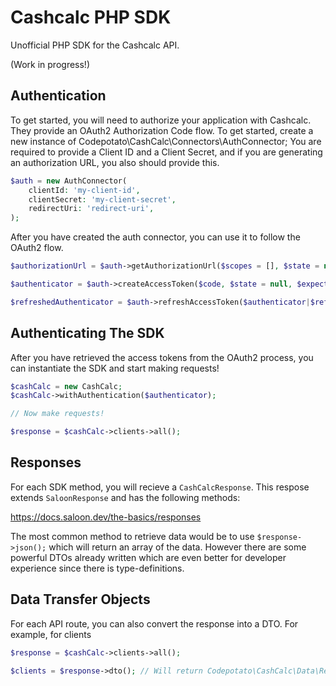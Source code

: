 # Cashcalc PHP SDK
Unofficial PHP SDK for the Cashcalc API.

(Work in progress!)

## Authentication

To get started, you will need to authorize your application with Cashcalc. They provide an OAuth2 Authorization Code flow. To get started, create a new instance of Codepotato\CashCalc\Connectors\AuthConnector; You are required to provide a Client ID and a Client Secret, and if you are generating an authorization URL, you also should provide this.

```php
$auth = new AuthConnector(
    clientId: 'my-client-id',
    clientSecret: 'my-client-secret',
    redirectUri: 'redirect-uri',
);
```

After you have created the auth connector, you can use it to follow the OAuth2 flow.

```php
$authorizationUrl = $auth->getAuthorizationUrl($scopes = [], $state = null);

$authenticator = $auth->createAccessToken($code, $state = null, $expectedState = null);

$refreshedAuthenticator = $auth->refreshAccessToken($authenticator|$refreshToken);
```

## Authenticating The SDK

After you have retrieved the access tokens from the OAuth2 process, you can instantiate the SDK and start making requests!

```php
$cashCalc = new CashCalc;
$cashCalc->withAuthentication($authenticator);

// Now make requests!

$response = $cashCalc->clients->all();
```

## Responses

For each SDK method, you will recieve a `CashCalcResponse`. This respose extends `SaloonResponse` and has the following methods:

https://docs.saloon.dev/the-basics/responses

The most common method to retrieve data would be to use `$response->json();` which will return an array of the data. However there are some powerful DTOs already written which are even better for developer experience since there is type-definitions.

## Data Transfer Objects

For each API route, you can also convert the response into a DTO. For example, for clients

```php
$response = $cashCalc->clients->all();

$clients = $response->dto(); // Will return Codepotato\CashCalc\Data\Responses\Client
```
